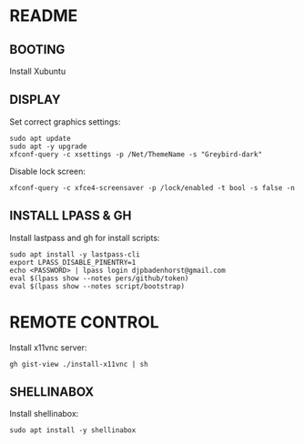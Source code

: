 # README

## BOOTING
Install Xubuntu

## DISPLAY
Set correct graphics settings:

```
sudo apt update 
sudo apt -y upgrade
xfconf-query -c xsettings -p /Net/ThemeName -s "Greybird-dark"
```

Disable lock screen:

```
xfconf-query -c xfce4-screensaver -p /lock/enabled -t bool -s false -n
```

## INSTALL LPASS & GH
Install lastpass and gh for install scripts:

```
sudo apt install -y lastpass-cli
export LPASS_DISABLE_PINENTRY=1
echo <PASSWORD> | lpass login djpbadenhorst@gmail.com
eval $(lpass show --notes pers/github/token)
eval $(lpass show --notes script/bootstrap)
```

# REMOTE CONTROL
Install x11vnc server:

```
gh gist-view ./install-x11vnc | sh
```

## SHELLINABOX
Install shellinabox:

```
sudo apt install -y shellinabox
```

